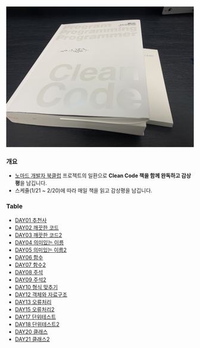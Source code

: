 ![img](./auth.jpeg)

### 개요

- [노마드 개발자 북클럽](https://nomadcoders.oopy.io/) 프로젝트의 일환으로 **Clean Code 책을 함께 완독하고 감상평**을 남깁니다.
- 스케쥴(1/21 ~ 2/20)에 따라 매일 책을 읽고 감상평을 남깁니다.

### Table
- [DAY01 추천사](https://github.com/OnLee3/nomadbookclub/blob/main/TIL/DAY01%20%EC%B6%94%EC%B2%9C%EC%82%AC.md)
- [DAY02 깨끗한 코드](https://github.com/OnLee3/nomadbookclub/blob/main/TIL/DAY02%20%EA%B9%A8%EB%81%97%ED%95%9C%20%EC%BD%94%EB%93%9C.md)
- [DAY03 깨끗한 코드2](https://github.com/OnLee3/nomadbookclub/blob/main/TIL/DAY03%20%EA%B9%A8%EB%81%97%ED%95%9C%20%EC%BD%94%EB%93%9C2.md)
- [DAY04 의미있는 이름](https://github.com/OnLee3/nomadbookclub/blob/main/TIL/DAY04%20%EC%9D%98%EB%AF%B8%EC%9E%88%EB%8A%94%20%EC%9D%B4%EB%A6%84.md)
- [DAY05 의미있는 이름2](https://github.com/OnLee3/nomadbookclub/blob/main/TIL/DAY05%20%EC%9D%98%EB%AF%B8%EC%9E%88%EB%8A%94%20%EC%9D%B4%EB%A6%842.md)
- [DAY06 함수](https://github.com/OnLee3/nomadbookclub/blob/main/TIL/DAY06%20%ED%95%A8%EC%88%98.md)
- [DAY07 함수2](https://github.com/OnLee3/nomadbookclub/blob/main/TIL/DAY07%20%ED%95%A8%EC%88%982.md)
- [DAY08 주석](https://github.com/OnLee3/nomadbookclub/blob/main/TIL/DAY08%20%EC%A3%BC%EC%84%9D.md)
- [DAY09 주석2](https://github.com/OnLee3/nomadbookclub/blob/main/TIL/DAY09%20%EC%A3%BC%EC%84%9D2.md)
- [DAY10 형식 맞추기](https://github.com/OnLee3/nomadbookclub/blob/main/TIL/DAY10%20%ED%98%95%EC%8B%9D%20%EB%A7%9E%EC%B6%94%EA%B8%B0.md)
- [DAY12 객체와 자료구조](https://github.com/OnLee3/nomadbookclub/blob/main/TIL/DAY12%20%EA%B0%9D%EC%B2%B4%EC%99%80%20%EC%9E%90%EB%A3%8C%EA%B5%AC%EC%A1%B0.md)
- [DAY13 오류처리](https://github.com/OnLee3/nomadbookclub/blob/main/TIL/DAY13%20%EC%98%A4%EB%A5%98%EC%B2%98%EB%A6%AC.md)
- [DAY15 오류처리2](https://github.com/OnLee3/nomadbookclub/blob/main/TIL/DAY15%20%EC%98%A4%EB%A5%98%EC%B2%98%EB%A6%AC2.md)
- [DAY17 단위테스트](https://github.com/OnLee3/nomadbookclub/blob/main/TIL/DAY17%20%EB%8B%A8%EC%9C%84%ED%85%8C%EC%8A%A4%ED%8A%B8.md)
- [DAY18 단위테스트2](https://github.com/OnLee3/nomadbookclub/blob/main/TIL/DAY18%20%EB%8B%A8%EC%9C%84%ED%85%8C%EC%8A%A4%ED%8A%B82.md)
- [DAY20 클래스](https://github.com/OnLee3/nomadbookclub/blob/main/TIL/DAY20%20%ED%81%B4%EB%9E%98%EC%8A%A4.md)
- [DAY21 클래스2](https://github.com/OnLee3/nomadbookclub/blob/main/TIL/DAY21%20%ED%81%B4%EB%9E%98%EC%8A%A42.md)
